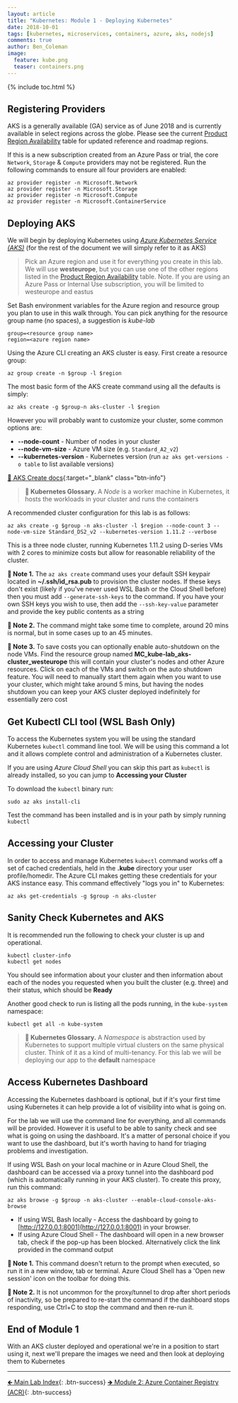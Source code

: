 ```yaml
---
layout: article
title: "Kubernetes: Module 1 - Deploying Kubernetes"
date: 2018-10-01
tags: [kubernetes, microservices, containers, azure, aks, nodejs]
comments: true
author: Ben_Coleman
image:
  feature: kube.png
  teaser: containers.png
---
```


{% include toc.html %}

## Registering Providers

AKS is a generally available (GA) service as of June 2018 and is currently available in select regions across the globe. Please see the current [Product Region Availability](https://azure.microsoft.com/en-us/global-infrastructure/services/?products=kubernetes-service&regions=all) table for updated reference and roadmap regions.

If this is a new subscription created from an Azure Pass or trial, the core `Network`, `Storage` & `Compute` providers may not be registered.
Run the following commands to ensure all four providers are enabled:
```
az provider register -n Microsoft.Network
az provider register -n Microsoft.Storage
az provider register -n Microsoft.Compute
az provider register -n Microsoft.ContainerService
```

## Deploying AKS
We will begin by deploying Kubernetes using [*Azure Kubernetes Service (AKS)*](https://azure.microsoft.com/en-us/services/container-service/) (for the rest of the document we will simply refer to it as AKS)

> Pick an Azure region and use it for everything you create in this lab. We will use **westeurope**, but you can use one of the other regions listed in the [Product Region Availability](https://azure.microsoft.com/en-us/global-infrastructure/services/?products=kubernetes-service&regions=all) table.
Note. If you are using an Azure Pass or Internal Use subscription, you will be limited to westeurope and eastus

Set Bash environment variables for the Azure region and resource group you plan to use in this walk through. You can pick anything for the resource group name (no spaces), a suggestion is *kube-lab*
```
group=<resource group name>
region=<azure region name>
```

Using the Azure CLI creating an AKS cluster is easy. First create a resource group:
```
az group create -n $group -l $region
```

The most basic form of the AKS create command using all the defaults is simply:
```
az aks create -g $group-n aks-cluster -l $region
```

However you will probably want to customize your cluster, some common options are:
- **\-\-node-count** - Number of nodes in your cluster
- **\-\-node-vm-size** - Azure VM size (e.g. `Standard_A2_v2`)
- **\-\-kubernetes-version** - Kubernetes version (run `az aks get-versions -o table` to list available versions)

[📘 AKS Create docs](https://docs.microsoft.com/en-us/cli/azure/aks?view=azure-cli-latest#az-aks-create){:target="_blank" class="btn-info"}

> **📕 Kubernetes Glossary.** A *Node* is a worker machine in Kubernetes, it hosts the workloads in your cluster and runs the containers

A recommended cluster configuration for this lab is as follows:
```
az aks create -g $group -n aks-cluster -l $region --node-count 3 --node-vm-size Standard_DS2_v2 --kubernetes-version 1.11.2 --verbose
```
This is a three node cluster, running Kubernetes 1.11.2 using D-series VMs with 2 cores to minimize costs but allow for reasonable reliability of the cluster.

**💬 Note 1.** The `az aks create` command uses your default SSH keypair located in **~/.ssh/id_rsa.pub** to provision the cluster nodes. If these keys don't exist (likely if you've never used WSL Bash or the Cloud Shell before) then you must add `--generate-ssh-keys` to the command. If you have your own SSH keys you wish to use, then add the `--ssh-key-value` parameter and provide the key public contents as a string

**💬 Note 2.** The command might take some time to complete, around 20 mins is normal, but in some cases up to an 45 minutes.

**💬 Note 3.** To save costs you can optionally enable auto-shutdown on the node VMs. Find the resource group named **MC_kube-lab_aks-cluster_westeurope** this will contain your cluster's nodes and other Azure resources. Click on each of the VMs and switch on the auto shutdown feature. You will need to manually start them again when you want to use your cluster, which might take around 5 mins, but having the nodes shutdown you can keep your AKS cluster deployed indefinitely for essentially zero cost


## Get Kubectl CLI tool (WSL Bash Only)
To access the Kubernetes system you will be using the standard Kubernetes `kubectl` command line tool. We will be using this command a lot and it allows complete control and administration of a Kubernetes cluster.

If you are using *Azure Cloud Shell* you can skip this part as `kubectl` is already installed, so you can jump to **Accessing your Cluster**

To download the `kubectl` binary run:
```
sudo az aks install-cli
```

Test the command has been installed and is in your path by simply running `kubectl`

## Accessing your Cluster
In order to access and manage Kubernetes `kubectl` command works off a set of cached credentials, held in the **.kube** directory your user profile/homedir. The Azure CLI makes getting these credentials for your AKS instance easy. This command effectively "logs you in" to Kubernetes:
```
az aks get-credentials -g $group -n aks-cluster
```

## Sanity Check Kubernetes and AKS
It is recommended run the following to check your cluster is up and operational.
```
kubectl cluster-info
kubectl get nodes
```
You should see information about your cluster and then information about each of the nodes you requested when you built the cluster (e.g. three) and their status, which should be **Ready**


Another good check to run is listing all the pods running, in the `kube-system` namespace:
```
kubectl get all -n kube-system
```
> **📕 Kubernetes Glossary.** A *Namespace* is abstraction used by Kubernetes to support multiple virtual clusters on the same physical cluster. Think of it as a kind of multi-tenancy. For this lab we will be deploying our app to the **default** namespace


## Access Kubernetes Dashboard
Accessing the Kubernetes dashboard is optional, but if it's your first time using Kubernetes it can help provide a lot of visibility into what is going on.

For the lab we will use the command line for everything, and all commands will be provided. However it is useful to be able to sanity check and see what is going on using the dashboard. It's a matter of personal choice if you want to use the dashboard, but it's worth having to hand for triaging problems and investigation.

If using WSL Bash on your local machine or in Azure Cloud Shell, the dashboard can be accessed via a proxy tunnel into the dashboard pod (which is automatically running in your AKS cluster). To create this proxy, run this command:
```
az aks browse -g $group -n aks-cluster --enable-cloud-console-aks-browse
```
- If using WSL Bash locally - Access the dashboard by going to [http://127.0.0.1:8001](http://127.0.0.1:8001) in your browser.
- If using Azure Cloud Shell - The dashboard will open in a new browser tab, check if the pop-up has been blocked. Alternatively click the link provided in the command output

**💬 Note 1.** This command doesn't return to the prompt when executed, so run it in a new window, tab or terminal. Azure Cloud Shell has a 'Open new session' icon on the toolbar for doing this.

**💬 Note 2.**  It is not uncommon for the proxy/tunnel to drop after short periods of inactivity, so be prepared to re-start the command if the dashboard stops responding, use Ctrl+C to stop the command and then re-run it.


## End of Module 1
With an AKS cluster deployed and operational we're in a position to start using it, next we'll prepare the images we need and then look at deploying them to Kubernetes

---

[🡸 Main Lab Index](..){: .btn-success}
[🡺 Module 2: Azure Container Registry (ACR)](../part2){: .btn-success}
